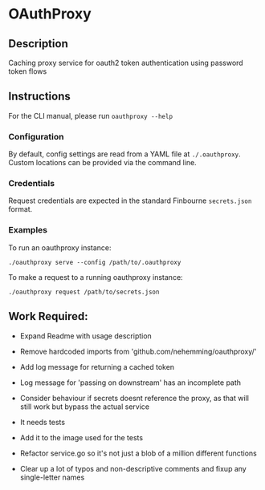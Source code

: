 # OAuthProxy

## Description

Caching proxy service for oauth2 token authentication using password token flows

## Instructions

For the CLI manual, please run `oauthproxy --help`

### Configuration
By default, config settings are read from a YAML file at `./.oauthproxy`.
Custom locations can be provided via the command line.

### Credentials
Request credentials are expected in the standard Finbourne `secrets.json` format.

### Examples
To run an oauthproxy instance:

```
./oauthproxy serve --config /path/to/.oauthproxy
```

To make a request to a running oauthproxy instance:

```
./oauthproxy request /path/to/secrets.json
```

## Work Required:
- Expand Readme with usage description
- Remove hardcoded imports from 'github.com/nehemming/oauthproxy/'
- Add log message for returning a cached token
- Log message for 'passing on downstream' has an incomplete path
- Consider behaviour if secrets doesnt reference the proxy, as that will still work but bypass the actual service
- It needs tests
- Add it to the image used for the tests

- Refactor service.go so it's not just a blob of a million different functions
- Clear up a lot of typos and non-descriptive comments and fixup any single-letter names
